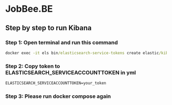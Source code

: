 # JobBee.BE

## Step by step to run Kibana
### Step 1: Open terminal and run this command
```cmd
docker exec -it els bin/elasticsearch-service-tokens create elastic/kibana kibana-token
```
### Step 2: Copy token to ELASTICSEARCH_SERVICEACCOUNTTOKEN in yml
```cmd
ELASTICSEARCH_SERVICEACCOUNTTOKEN=your_token
```

### Step 3: Please run docker compose again